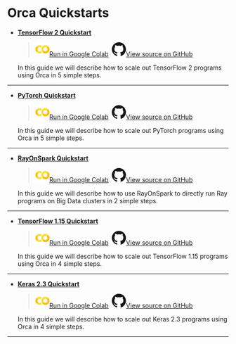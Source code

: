 # Orca Quickstarts


- [**TensorFlow 2 Quickstart**](./orca-tf2keras-quickstart.html)

    > ![](../../../../image/colab_logo_32px.png)[Run in Google Colab](https://colab.research.google.com/github/intel-analytics/BigDL/blob/main/python/orca/colab-notebook/quickstart/tf2_keras_lenet_mnist.ipynb) &nbsp;![](../../../../image/GitHub-Mark-32px.png)[View source on GitHub](https://github.com/intel-analytics/BigDL/blob/main/python/orca/colab-notebook/quickstart/tf2_keras_lenet_mnist.ipynb)

    In this guide we will describe how to scale out TensorFlow 2 programs using Orca in 5 simple steps.

---------------------------

- [**PyTorch Quickstart**](./orca-pytorch-quickstart.html)

    > ![](../../../../image/colab_logo_32px.png)[Run in Google Colab](https://colab.research.google.com/github/intel-analytics/BigDL/blob/main/python/orca/colab-notebook/quickstart/pytorch_lenet_mnist.ipynb) &nbsp;![](../../../../image/GitHub-Mark-32px.png)[View source on GitHub](https://github.com/intel-analytics/BigDL/blob/main/python/orca/colab-notebook/quickstart/pytorch_lenet_mnist.ipynb)

    In this guide we will describe how to scale out PyTorch programs using Orca in 5 simple steps.

---------------------------

- [**RayOnSpark Quickstart**](./ray-quickstart.html)

    > ![](../../../../image/colab_logo_32px.png)[Run in Google Colab](https://colab.research.google.com/github/intel-analytics/BigDL/blob/main/python/orca/colab-notebook/quickstart/ray_parameter_server.ipynb) &nbsp;![](../../../../image/GitHub-Mark-32px.png)[View source on GitHub](https://github.com/intel-analytics/BigDL/blob/main/python/orca/colab-notebook/quickstart/ray_parameter_server.ipynb)

    In this guide we will describe how to use RayOnSpark to directly run Ray programs on Big Data clusters in 2 simple steps.

---------------------------

- [**TensorFlow 1.15 Quickstart**](./orca-tf-quickstart.html)

    > ![](../../../../image/colab_logo_32px.png)[Run in Google Colab](https://colab.research.google.com/github/intel-analytics/BigDL/blob/main/python/orca/colab-notebook/quickstart/tf_lenet_mnist.ipynb) &nbsp;![](../../../../image/GitHub-Mark-32px.png)[View source on GitHub](https://github.com/intel-analytics/BigDL/blob/main/python/orca/colab-notebook/quickstart/tf_lenet_mnist.ipynb)

    In this guide we will describe how to scale out TensorFlow 1.15 programs using Orca in 4 simple steps.

---------------------------

- [**Keras 2.3 Quickstart**](./orca-keras-quickstart.html)

    > ![](../../../../image/colab_logo_32px.png)[Run in Google Colab](https://colab.research.google.com/github/intel-analytics/BigDL/blob/main/python/orca/colab-notebook/quickstart/keras_lenet_mnist.ipynb) &nbsp;![](../../../../image/GitHub-Mark-32px.png)[View source on GitHub](https://github.com/intel-analytics/BigDL/blob/main/python/orca/colab-notebook/quickstart/keras_lenet_mnist.ipynb)

    In this guide we will describe how to scale out Keras 2.3 programs using Orca in 4 simple steps.

---------------------------

